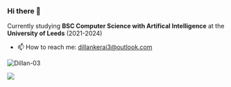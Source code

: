 ### Hi there 👋

Currently studying **BSC Computer Science with Artifical Intelligence** at the **University of Leeds** (2021-2024)

- 📫 How to reach me: dillankerai3@outlook.com


<p align="left"> 
  <img src="https://github-readme-stats-six-beta-91.vercel.app/api?username=Dillan-03&count-public=true&show_icons=true&hide_border=true&theme=tokyonight" alt="Dillan-03" />
<p align="left"> 
  <img src="https://github-readme-stats-six-beta-91.vercel.app/api/langs/?username=Dillan-03&langs_count=10&layout=compact&theme=react&hide_border=false&bg_color=0D1117" />
